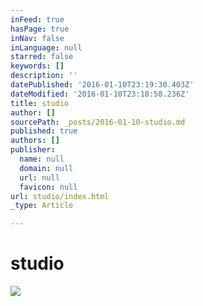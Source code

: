 ```yaml
---
inFeed: true
hasPage: true
inNav: false
inLanguage: null
starred: false
keywords: []
description: ''
datePublished: '2016-01-10T23:19:30.403Z'
dateModified: '2016-01-10T23:18:58.236Z'
title: studio
author: []
sourcePath: _posts/2016-01-10-studio.md
published: true
authors: []
publisher:
  name: null
  domain: null
  url: null
  favicon: null
url: studio/index.html
_type: Article

---
```

# studio
![](https://the-grid-user-content.s3-us-west-2.amazonaws.com/4bbc3d86-9ee7-4078-a3d4-74ff1e32ae36.jpg)
